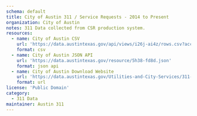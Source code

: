 ```yaml
---
schema: default
title: City of Austin 311 / Service Requests - 2014 to Present
organization: City of Austin
notes: 311 Data collected from CSR production system. 
resources:
  - name: City of Austin CSV
    url: 'https://data.austintexas.gov/api/views/i26j-ai4z/rows.csv?accessType=DOWNLOAD'
    format: csv
  - name: City of Austin JSON API
    url: 'https://data.austintexas.gov/resource/5h38-fd8d.json'
    format: json api
  - name: City of Austin Download Website
    url: 'https://data.austintexas.gov/Utilities-and-City-Services/311-Unified-Data/i26j-ai4z'
    format: url
license: 'Public Domain'
category:
  - 311 Data
maintainer: Austin 311
---
```


